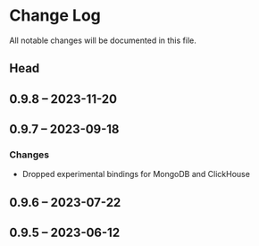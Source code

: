 # Change Log

All notable changes will be documented in this file.

## Head

## 0.9.8 &ndash; 2023-11-20

## 0.9.7 &ndash; 2023-09-18

### Changes

* Dropped experimental bindings for MongoDB and ClickHouse

## 0.9.6 &ndash; 2023-07-22

## 0.9.5 &ndash; 2023-06-12
